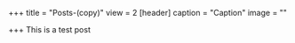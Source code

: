 +++
title = "Posts-(copy)"
view = 2
[header]
caption = "Caption"
image = ""

+++
This is a test post